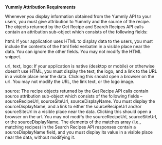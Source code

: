 **Yummly Attribution Requirements**

Whenever you display information obtained from the Yummly API to your users, 
you must give attribution to Yummly and the source of the recipe. 
The objects returned by the Get Recipe and Search Recipes API calls contain an attribution 
sub-object which consists of the following fields:

html: If your application uses HTML to display data to the users, you must include the contents of the html field
verbatim in a visible place near the data. You can ignore the other fields. You may not modify the HTML snippet.

url, text, logo: If your application is native (desktop or mobile) or otherwise doesn’t use HTML, 
you must display the text, the logo, and a link to the URL in a visible place near the data. 
Clicking this should open a browser on the url. You may not modify the URL, the link text, or the logo image.

source: The recipe objects returned by the Get Recipe API calls contain source attribution sub-object which 
consists of the following fields – sourceRecipeUrl, sourceSiteUrl, sourceDisplayName.
You must display the sourceDisplayName, and a link to either the sourceRecipeUrl and/or sourceSiteUrl in a
visible place near the data. Clicking this should open a browser on the url.
You may not modify the sourceRecipeUrl, sourceSiteUrl, or the sourceDisplayName. 
The elements of the matches array (i.e., matching recipes) in the Search Recipes API responses contain a 
sourceDisplayName field, and you must display its value in a visible place near the data, without modifying it.